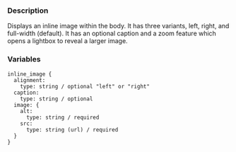 ### Description
Displays an inline image within the body. It has three variants, left, right, and full-width (default). It has an optional caption and a zoom feature which opens a lightbox to reveal a larger image.

### Variables
~~~
inline_image {
  alignment:
    type: string / optional "left" or "right"
  caption:
    type: string / optional
  image: {
    alt:
      type: string / required
    src:
      type: string (url) / required
  }
}
~~~


